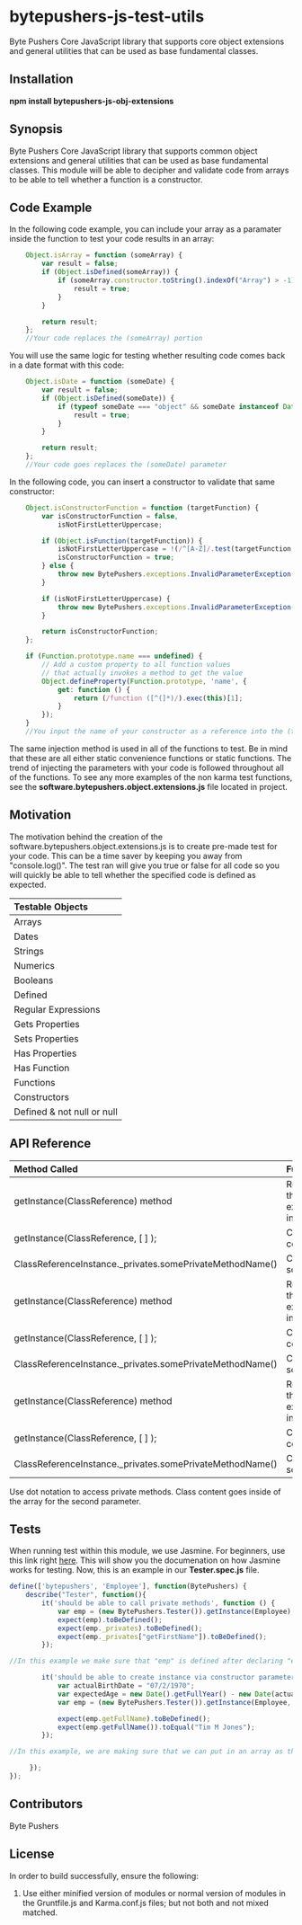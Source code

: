 # bytepushers-js-test-utils
Byte Pushers Core JavaScript library that supports core object extensions and general utilities that can be used as base
fundamental classes.
## Installation
**npm install bytepushers-js-obj-extensions**

## Synopsis
Byte Pushers Core JavaScript library that supports common object extensions and general utilities that can be used as base
fundamental classes. This module will be able to decipher and validate code from arrays to be able to tell whether a function is a constructor.
## Code Example
In the following code example, you can include your array as a paramater inside the function to test your code results in an array:
```javascript
    Object.isArray = function (someArray) {
        var result = false;
        if (Object.isDefined(someArray)) {
            if (someArray.constructor.toString().indexOf("Array") > -1) {
                result = true;
            }
        }

        return result;
    };
    //Your code replaces the (someArray) portion
```
You will use the same logic for testing whether resulting code comes back in a date format with this code:
```javascript
    Object.isDate = function (someDate) {
        var result = false;
        if (Object.isDefined(someDate)) {
            if (typeof someDate === "object" && someDate instanceof Date) {
                result = true;
            }
        }

        return result;
    };
    //Your code goes replaces the (someDate) parameter
```
In the following code, you can insert a constructor to validate that same constructor:

```javascript
    Object.isConstructorFunction = function (targetFunction) {
        var isConstructorFunction = false,
            isNotFirstLetterUppercase;

        if (Object.isFunction(targetFunction)) {
            isNotFirstLetterUppercase = !(/^[A-Z]/.test(targetFunction.name));
            isConstructorFunction = true;
        } else {
            throw new BytePushers.exceptions.InvalidParameterException("Function(" + targetFunction + ") is not a Function.");
        }

        if (isNotFirstLetterUppercase) {
            throw new BytePushers.exceptions.InvalidParameterException("Fist letter of Function(" + targetFunction + ") name must be capitalized.");
        }

        return isConstructorFunction;
    };

    if (Function.prototype.name === undefined) {
        // Add a custom property to all function values
        // that actually invokes a method to get the value
        Object.defineProperty(Function.prototype, 'name', {
            get: function () {
                return (/function ([^(]*)/).exec(this)[1];
            }
        });
    }
    //You input the name of your constructor as a reference into the (targetFunction) to get your results
```
The same injection method is used in all of the functions to test. Be in mind that these are all either static convenience functions or static functions. The trend of injecting the parameters with your code is followed throughout all of the functions. To see any more examples of the non karma test functions, see the **software.bytepushers.object.extensions.js** file located in project.
## Motivation
The motivation behind the creation of the software.bytepushers.object.extensions.js is to create pre-made test for your code. This can be a time saver by keeping you away from "console.log()".
The test ran will give you true or false for all code so you will quickly be able to tell whether the specified code is defined as expected.

|     Testable Objects      |
|:--------------------------|
|Arrays                     |
|Dates                      |
|Strings                    |
|Numerics                   |
|Booleans                   |
|Defined                    |
|Regular Expressions        |
|Gets Properties            |
|Sets Properties            |
|Has Properties             |
|Has Function               |
|Functions                  |
|Constructors               |
|Defined & not null or null |
## API Reference

|                          Method Called                  |                                             Function Operated                                   |
|:--------------------------------------------------------|:------------------------------------------------------------------------------------------------|
| getInstance(ClassReference) method                      | Returns an instance of the ClassReference with exposed private methods in the "_privates" object|
| getInstance(ClassReference, [ ] );                      | Creates new instance via constructor parameters                                                 |
| ClassReferenceInstance._privates.somePrivateMethodName()| Calls the private method somePrivateMethodName                                                  |
| getInstance(ClassReference) method                      | Returns an instance of the ClassReference with exposed private methods in the "_privates" object|
| getInstance(ClassReference, [ ] );                      | Creates new instance via constructor parameters                                                 |
| ClassReferenceInstance._privates.somePrivateMethodName()| Calls the private method somePrivateMethodName                                                  |
| getInstance(ClassReference) method                      | Returns an instance of the ClassReference with exposed private methods in the "_privates" object|
| getInstance(ClassReference, [ ] );                      | Creates new instance via constructor parameters                                                 |
| ClassReferenceInstance._privates.somePrivateMethodName()| Calls the private method somePrivateMethodName                                                  |



Use dot notation to access private methods. Class content goes inside of the array for the second parameter.
## Tests
When running test within this module, we use Jasmine. For beginners, use this link right [here](https://jasmine.github.io/pages/getting_started.html). This will show you the documenation on how Jasmine works for testing. Now, this is an example in our **Tester.spec.js** file.
```javascript
define(['bytepushers', 'Employee'], function(BytePushers) {
    describe("Tester", function(){
        it('should be able to call private methods', function () {
            var emp = (new BytePushers.Tester()).getInstance(Employee);
            expect(emp).toBeDefined();
            expect(emp._privates).toBeDefined();
            expect(emp._privates["getFirstName"]).toBeDefined();
        });

//In this example we make sure that "emp" is defined after declaring "emp" as a variable.

        it('should be able to create instance via constructor parameters', function () {
            var actualBirthDate = "07/2/1970";
            var expectedAge = new Date().getFullYear() - new Date(actualBirthDate).getFullYear();
            var emp = (new BytePushers.Tester()).getInstance(Employee, ["Tim", "M", "Jones", actualBirthDate, null, "full-time", undefined]);

            expect(emp.getFullName).toBeDefined();
            expect(emp.getFullName()).toEqual("Tim M Jones");
        });

//In this example, we are making sure that we can put in an array as the second parameter and create the new instance

     });
});
```



## Contributors
Byte Pushers
## License
In order to build successfully, ensure the following:
  1.  Use either minified version of modules or normal version of modules in the Gruntfile.js and Karma.conf.js files;
      but not both and not mixed matched.